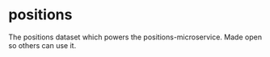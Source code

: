 # positions
The positions dataset which powers the positions-microservice. Made open so others can use it.
